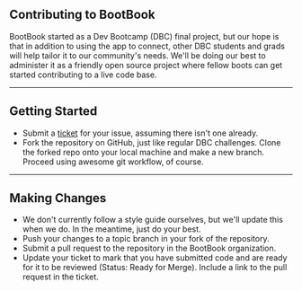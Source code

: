 ## Contributing to BootBook
BootBook started as a Dev Bootcamp (DBC) final project, but our hope is that in addition to using the app to connect, other DBC students and grads will help tailor it to our community's needs. We'll be doing our best to administer it as a friendly open source project where fellow boots can get started contributing to a live code base.

----
## Getting Started
* Submit a [ticket](https://github.com/ctrutmann/bootbook/issues) for your issue, assuming there isn't one already.
* Fork the repository on GitHub, just like regular DBC challenges. Clone the forked repo onto your local machine and make a new branch. Proceed using awesome git workflow, of course.


----
## Making Changes
* We don't currently follow a style guide ourselves, but we'll update this when we do. In the meantime, just do your best.
* Push your changes to a topic branch in your fork of the repository.
* Submit a pull request to the repository in the BootBook organization.
* Update your ticket to mark that you have submitted code and are ready for it to be reviewed (Status: Ready for Merge). Include a link to the pull request in the ticket.
